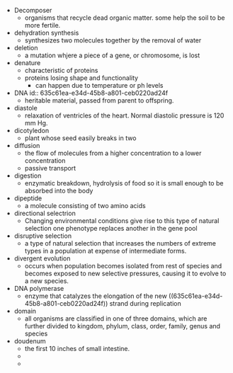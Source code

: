 - Decomposer
	- organisms that recycle dead organic matter. some help the soil to be more fertile.
- dehydration synthesis
	- synthesizes two molecules together by the removal of water
- deletion
	- a mutation whjere a piece of a gene, or chromosome, is lost
- denature
	- characteristic of proteins
	- proteins losing shape and functionality
		- can happen due to temperature or ph levels
- DNA
  id:: 635c61ea-e34d-45b8-a801-ceb0220ad24f
	- heritable material, passed from parent to offspring.
- diastole
	- relaxation of ventricles of the heart. Normal diastolic pressure is 120 mm Hg.
- dicotyledon
	- plant whose seed easily breaks in two
- diffusion
	- the flow of molecules from a higher concentration to a lower concentration
	- passive transport
- digestion
	- enzymatic breakdown, hydrolysis of food so it is small enough to be absorbed into the body
- dipeptide
	- a molecule consisting of two amino acids
- directional selectrion
	- Changing environmental conditions give rise to this type of natural selection one phenotype replaces another in the gene pool
- disruptive selection
	- a type of natural selection that increases the numbers of extreme types in a population at expense of intermediate forms.
- divergent evolution
	- occurs when population becomes isolated from rest of species and becomes exposed to new selective pressures, causing it to evolve to a new species.
- DNA polymerase
	- enzyme that catalyzes the elongation of the new ((635c61ea-e34d-45b8-a801-ceb0220ad24f)) strand during replication
- domain
	- all organisms are classified in one of three domains, which are further divided to kingdom,  phylum, class, order, family, genus and species
- doudenum
	- the first 10 inches of small intestine.
	-
	-